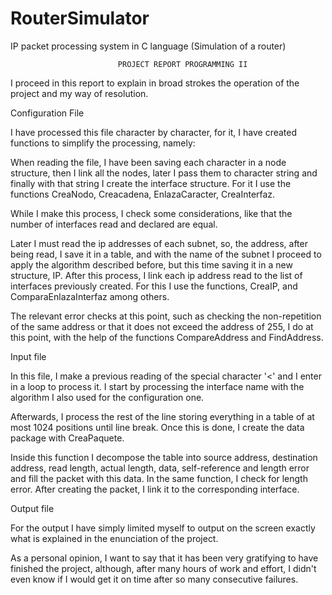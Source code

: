 # RouterSimulator
IP packet processing system in C language (Simulation of a router)



							PROJECT REPORT PROGRAMMING II


I proceed in this report to explain in broad strokes the operation of the project and my way of resolution.
 
Configuration File



I have processed this file character by character, for it, I have created functions to simplify the processing, namely:

When reading the file, I have been saving each character in a node structure, then I link all the nodes, later I pass them to character string and finally with that string I create the interface structure. For it I use the functions CreaNodo, Creacadena, EnlazaCaracter, CreaInterfaz.

While I make this process, I check some considerations, like that the number of interfaces read and declared are equal.

Later I must read the ip addresses of each subnet, so, the address, after being read, I save it in a table, and with the name of the subnet I proceed to apply the algorithm described before, but this time saving it in a new structure, IP. After this process, I link each ip address read to the list of interfaces previously created. For this I use the functions, CreaIP, and ComparaEnlazaInterfaz among others.

The relevant error checks at this point, such as checking the non-repetition of the same address or that it does not exceed the address of 255, I do at this point, with the help of the functions CompareAddress and FindAddress.





Input file




In this file, I make a previous reading of the special character '<' and I enter in a loop to process it. I start by processing the interface name with the algorithm I also used for the configuration one.

Afterwards, I process the rest of the line storing everything in a table of at most 1024 positions until line break. Once this is done, I create the data package with CreaPaquete. 

Inside this function I decompose the table into source address, destination address, read length, actual length, data, self-reference and length error and fill the packet with this data.
In the same function, I check for length error.
After creating the packet, I link it to the corresponding interface.



Output file



For the output I have simply limited myself to output on the screen exactly what is explained in the enunciation of the project.





As a personal opinion, I want to say that it has been very gratifying to have finished the project, although, after many hours of work and effort, I didn't even know if I would get it on time after so many consecutive failures.

